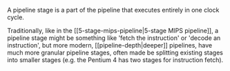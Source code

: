 A pipeline stage is a part of the pipeline that executes entirely in one clock cycle.

Traditionally, like in the [[5-stage-mips-pipeline|5-stage MIPS pipeline]], a pipeline stage might be something like 'fetch the instruction' or 'decode an instruction', but more modern, [[pipeline-depth|deeper]] pipelines, have much more granular pipeline stages, often made be splitting existing stages into smaller stages (e.g. the Pentium 4 has two stages for instruction fetch).